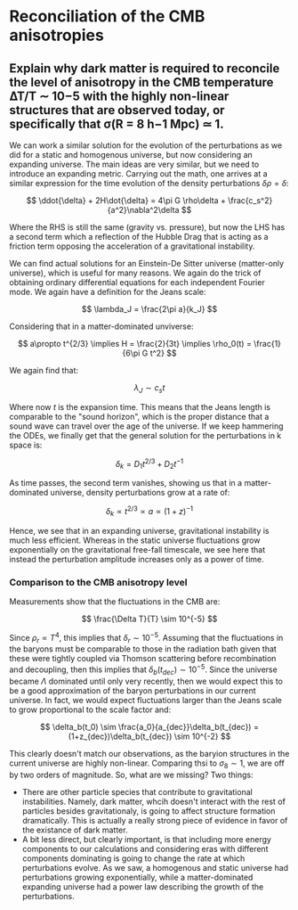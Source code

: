 # Reconciliation of the CMB anisotropies

## Explain why dark matter is required to reconcile the level of anisotropy in the CMB temperature ∆T/T ∼ 10−5 with the highly non-linear structures that are observed today, or specifically that σ(R = 8 h−1 Mpc) ≃ 1.

We can work a similar solution for the evolution of the perturbations as we did for a static and homogenous universe, but now considering an expanding universe. The main ideas are very similar, but we need to introduce an expanding metric. Carrying out the math, one arrives at a similar expression for the time evolution of the density perturbations $\delta\rho = \delta$:

$$
\ddot{\delta} + 2H\dot{\delta} = 4\pi G \rho\delta + \frac{c_s^2}{a^2}\nabla^2\delta
$$

Where the RHS is still the same (gravity vs. pressure), but now the LHS has a second term which a reflection of the Hubble Drag that is acting as a friction term opposing the acceleration of a gravitational instability. 

We can find actual solutions for an Einstein-De Sitter universe (matter-only universe), which is useful for many reasons. We again do the trick of obtaining ordinary differential equations for each independent Fourier mode. We again have a definition for the Jeans scale:

$$
\lambda_J = \frac{2\pi a}{k_J}
$$

Considering that in a matter-dominated unviverse:

$$
a\propto t^{2/3} \implies H = \frac{2}{3t} \implies \rho_0(t) = \frac{1}{6\pi G t^2}
$$

We again find that:

$$
\lambda_J \sim c_s t
$$

Where now $t$ is the expansion time. This means that the Jeans length is comparable to the "sound horizon", which is the proper distance that a sound wave can travel over the age of the universe. If we keep hammering the ODEs, we finally get that the general solution for the perturbations in k space is:

$$
\delta_k = D_1t^{2/3} + D_2 t^{-1}
$$

As time passes, the second term vanishes, showing us that in a matter-dominated universe, density perturbations grow at a rate of:

$$
\delta_k \propto t^{2/3} \propto a \propto (1+z)^{-1}
$$

Hence, we see that in an expanding universe, gravitational instability is much less efficient. Whereas in the static universe fluctuations grow exponentially on the gravitational free-fall timescale, we see here that instead the perturbation amplitude increases only as a power of time. 

### Comparison to the CMB anisotropy level
Measurements show that the fluctuations in the CMB are:

$$
\frac{\Delta T}{T} \sim 10^{-5}
$$

Since $\rho_r \propto T^4$, this implies that $\delta_r \sim 10^{-5}$. Assuming that the fluctuations in the baryons must be comparable to those in the radiation bath given that these were tightly coupled via Thomson scattering before recombination and decoupling, then this implies that $\delta_b(t_{dec})\sim 10^{-5}$. Since the universe became $\Lambda$ dominated until only very recently, then we would expect this to be a good approximation of the baryon perturbations in our current universe. In fact, we would expect fluctuations larger than the Jeans scale to grow proportional to the scale factor and:

$$
\delta_b(t_0) \sim \frac{a_0}{a_{dec}}\delta_b(t_{dec}) = (1+z_{dec})\delta_b(t_{dec}) \sim 10^{-2}
$$

This clearly doesn't match our observations, as the baryion structures in the current universe are highly non-linear. Comparing thsi to $\sigma_8 \sim 1$, we are off by two orders of magnitude. So, what are we missing? Two things:

- There are other particle species that contribute to gravitational instabilities. Namely, dark matter, whcih doesn't interact with the rest of particles besides gravitationaly, is going to affect structure formation dramatically. This is actually a really strong piece of evidence in favor of the existance of dark matter.
- A bit less direct, but clearly important, is that including more energy components to our calculations and considering eras with different components dominating is going to change the rate at which perturbations evolve. As we saw, a homogenous and static universe had perturbations growing exponentially, while a matter-dominated expanding universe had a power law describing the growth of the perturbations.